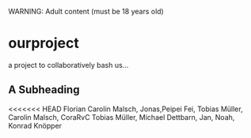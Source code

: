 WARNING: Adult content (must be 18 years old)

# ourproject
a project to collaboratively bash us...

## A Subheading

<<<<<<< HEAD
Florian Carolin Malsch, Jonas,Peipei Fei, Tobias Müller, Carolin Malsch, CoraRvC Tobias Müller, Michael Dettbarn, Jan, Noah, Konrad Knöpper



